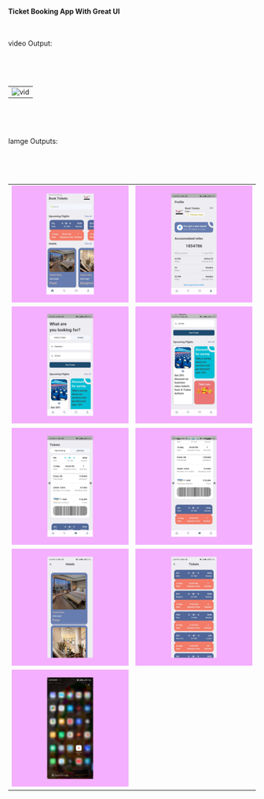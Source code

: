 <b>Ticket Booking App With Great UI</b>
<br><br><br>
<p> video Output:</p>
<br><br><br>
<table>  
<tr>
  <td><img src="https://github.com/suraj-khot-19/img/blob/main/tb.gif" alt="vid"></td></tr>
</table>
<br><br><br>
<p>Iamge Outputs:</p>
<br><br><br>
<table>
  <tr>
  <td><img src="https://github.com/suraj-khot-19/img/blob/main/tb2.jpg" alt="img"></td>
  <td><img src="https://github.com/suraj-khot-19/img/blob/main/tb5.jpg" alt="img"></td>
</tr>
  <tr>
    <td><img src="https://github.com/suraj-khot-19/img/blob/main/tb3.jpg" alt="img"></td>
  <td><img src="https://github.com/suraj-khot-19/img/blob/main/tb3_2.jpg" alt="img"></td>
  </tr>
 <tr>
    <td><img src="https://github.com/suraj-khot-19/img/blob/main/tb4.jpg" alt="img"></td>
  <td><img src="https://github.com/suraj-khot-19/img/blob/main/tb4_2.jpg" alt="img"></td>
  </tr>

 <tr>
    <td><img src="https://github.com/suraj-khot-19/img/blob/main/tb7.jpg" alt="img"></td>
  <td><img src="https://github.com/suraj-khot-19/img/blob/main/tb6.jpg" alt="img"></td>
 </tr>
 <tr>
<td><img src="https://github.com/suraj-khot-19/img/blob/main/tb1.jpg" alt="img"></td>
  </tr>
</table>
